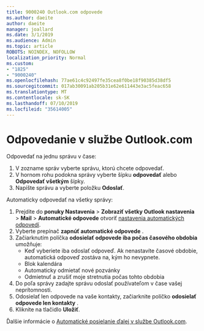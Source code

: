 ```yaml
---
title: 9000240 Outlook.com odpovede
ms.author: daeite
author: daeite
manager: joallard
ms.date: 3/1/2019
ms.audience: Admin
ms.topic: article
ROBOTS: NOINDEX, NOFOLLOW
localization_priority: Normal
ms.custom:
- "1825"
- "9000240"
ms.openlocfilehash: 77ae61c4c92497fe35cea8f0be18f90385d38df5
ms.sourcegitcommit: 017ab30091ab205b31e62e611443e3ac5feac658
ms.translationtype: MT
ms.contentlocale: sk-SK
ms.lasthandoff: 07/10/2019
ms.locfileid: "35614005"
---
```

# <a name="replying-in-outlookcom"></a>Odpovedanie v službe Outlook.com

Odpovedať na jednu správu v čase:

1. V zozname správ vyberte správu, ktorú chcete odpovedať.
2. V hornom rohu podokna správy vyberte šípku **odpovedať** alebo **Odpovedať všetkým** šípky.
3. Napíšte správu a vyberte položku **Odoslať**.

Automaticky odpovedať na všetky správy:

1. Prejdite do **ponuky Nastavenia** > **Zobraziť všetky Outlook nastavenia** > **Mail** > **Automatické odpovede** otvoriť [nastavenia automatických odpovedí](https://outlook.live.com/mail/options/mail/automaticReplies).
2. Vyberte prepínač **zapnúť automatické odpovede** .
3. Začiarknutím políčka **odosielať odpovede iba počas časového obdobia** umožňuje:
    - Keď vyberiete iba odoslať odpoveď. Ak nenastavíte časové obdobie, automatická odpoveď zostáva na, kým ho nevypnete.
    - Blok kalendára
    - Automaticky odmietať nové pozvánky
    - Odmietnuť a zrušiť moje stretnutia počas tohto obdobia
4. Do poľa správy zadajte správu odoslať používateľom v čase vašej neprítomnosti.
5. Odosielať len odpovede na vaše kontakty, začiarknite políčko **odosielať odpovede len kontakty** .
6. Kliknite na tlačidlo **Uložiť**.

Ďalšie informácie o [Automatické posielanie ďalej v službe Outlook.com](https://support.office.com/article/14614626-9855-48dc-a986-dec81d07b1a0?wt.mc_id=Office_Outlook_com_Alchemy).